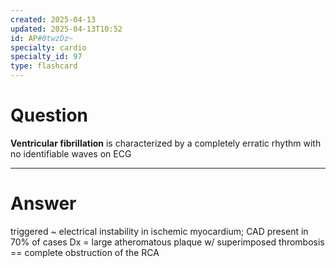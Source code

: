 ```yaml
---
created: 2025-04-13
updated: 2025-04-13T10:52
id: AP#0twzDz~
specialty: cardio
specialty_id: 97
type: flashcard
---
```


# Question
**Ventricular fibrillation** is characterized by a completely erratic rhythm with no identifiable waves on ECG

---

# Answer
triggered ~ electrical instability in ischemic myocardium; CAD present in 70% of cases   Dx = large atheromatous plaque w/ superimposed thrombosis == complete obstruction of the RCA
